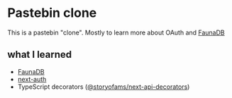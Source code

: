 # Pastebin clone

This is a pastebin "clone". Mostly to learn more about OAuth and [FaunaDB](https://fauna.com/)

## what I learned

- [FaunaDB](https://faunadb.com)
- [next-auth](https://next-auth.js.org)
- TypeScript decorators ([@storyofams/next-api-decorators](https://github.com/storyofams/next-api-decorators))
